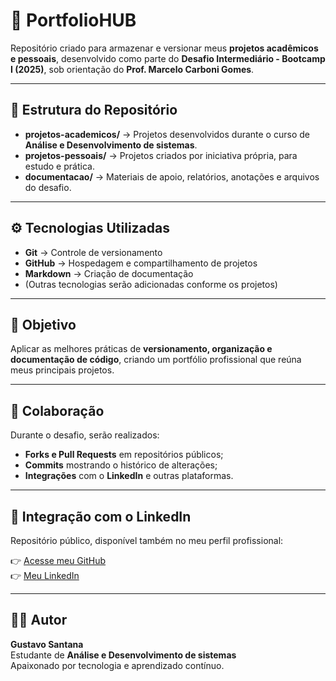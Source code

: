 # 🧠 PortfolioHUB

Repositório criado para armazenar e versionar meus **projetos acadêmicos e pessoais**, desenvolvido como parte do **Desafio Intermediário - Bootcamp I (2025)**, sob orientação do **Prof. Marcelo Carboni Gomes**.

---

## 📂 Estrutura do Repositório

- **projetos-academicos/** → Projetos desenvolvidos durante o curso de **Análise e Desenvolvimento de sistemas**.  
- **projetos-pessoais/** → Projetos criados por iniciativa própria, para estudo e prática.  
- **documentacao/** → Materiais de apoio, relatórios, anotações e arquivos do desafio.

---

## ⚙️ Tecnologias Utilizadas

- **Git** → Controle de versionamento  
- **GitHub** → Hospedagem e compartilhamento de projetos  
- **Markdown** → Criação de documentação  
- (Outras tecnologias serão adicionadas conforme os projetos)

---

## 🎯 Objetivo

Aplicar as melhores práticas de **versionamento, organização e documentação de código**, criando um portfólio profissional que reúna meus principais projetos.

---

## 🤝 Colaboração

Durante o desafio, serão realizados:
- **Forks e Pull Requests** em repositórios públicos;  
- **Commits** mostrando o histórico de alterações;  
- **Integrações** com o **LinkedIn** e outras plataformas.

---

## 🔗 Integração com o LinkedIn

Repositório público, disponível também no meu perfil profissional:

👉 [Acesse meu GitHub](https://github.com/Gustavocg61)  
👉 [Meu LinkedIn](https://www.linkedin.com/in/gustavo-santana-76658037a/)

---

## 👨‍💻 Autor

**Gustavo Santana**  
Estudante de **Análise e Desenvolvimento de sistemas**  
Apaixonado por tecnologia e aprendizado contínuo.  
